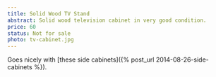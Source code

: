 ```yaml
---
title: Solid Wood TV Stand
abstract: Solid wood television cabinet in very good condition.
price: 60
status: Not for sale
photo: tv-cabinet.jpg
---
```

Goes nicely with [these side cabinets]({% post_url 2014-08-26-side-cabinets %}).

